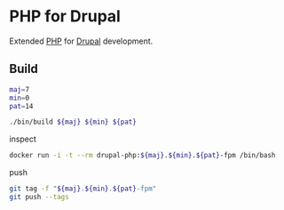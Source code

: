# PHP for Drupal

Extended [PHP](https://hub.docker.com/_/php/) for [Drupal](https://www.drupal.org/) development.

## Build

```bash
maj=7
min=0
pat=14

./bin/build ${maj} ${min} ${pat}
```

inspect

```bash
docker run -i -t --rm drupal-php:${maj}.${min}.${pat}-fpm /bin/bash
```

push

```bash
git tag -f "${maj}.${min}.${pat}-fpm"
git push --tags
```
